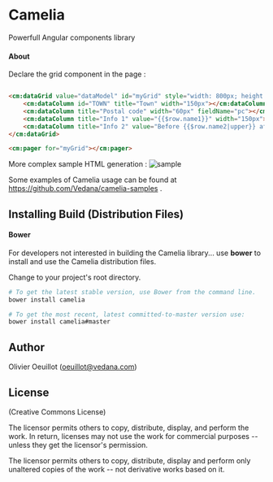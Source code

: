 Camelia
=========

Powerfull Angular components library

#### About

Declare the grid component in the page :
```html

<cm:dataGrid value="dataModel" id="myGrid" style="width: 800px; height:400px" rows="20">
	<cm:dataColumn id="TOWN" title="Town" width="150px"></cm:dataColumn>
	<cm:dataColumn title="Postal code" width="60px" fieldName="pc"></cm:dataColumn>
	<cm:dataColumn title="Info 1" value="{{$row.name1}}" width="150px"></cm:dataColumn>
	<cm:dataColumn title="Info 2" value="Before {{$row.name2|upper}} after" width="150px"></cm:dataColumn>
</cm:dataGrid>

<cm:pager for="myGrid"></cm:pager>
```
More complex sample HTML generation :
![sample](https://cdn.rawgit.com/Vedana/camelia/master/readme/grid-sample1.png)


Some examples of Camelia usage can be found at https://github.com/Vedana/camelia-samples .



## <a name="installing"></a> Installing Build (Distribution Files)

#### Bower 

For developers not interested in building the Camelia library... use **bower** to install
and use the Camelia distribution files.

Change to your project's root directory.

```bash
# To get the latest stable version, use Bower from the command line.
bower install camelia

# To get the most recent, latest committed-to-master version use:
bower install camelia#master
```

## Author

Olivier Oeuillot  (oeuillot@vedana.com)

## License

(Creative Commons License)

The licensor permits others to copy, distribute, display, and perform the work. In return, licenses may not use the work for commercial purposes -- unless they get the licensor's permission.

The licensor permits others to copy, distribute, display and perform only unaltered copies of the work -- not derivative works based on it.

